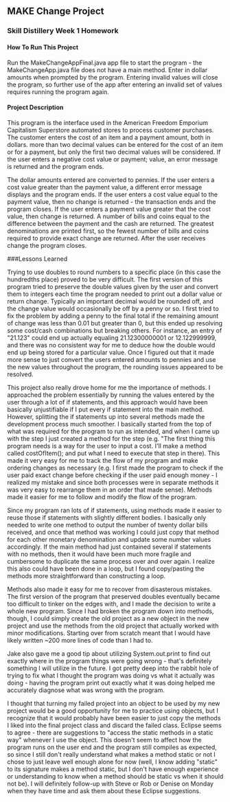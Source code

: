 ## MAKE Change Project

### Skill Distillery Week 1 Homework

#### How To Run This Project
Run the MakeChangeAppFinal.java app file to start the program - the MakeChangeApp.java file does not have a main method. Enter in dollar amounts when prompted by the program. Entering invalid values will close the program, so further use of the app after entering an invalid set of values requires running the program again.

#### Project Description

This program is the interface used in the American Freedom Emporium Capitalism Superstore automated stores to process customer purchases. The customer enters the cost of an item and a payment amount, both in dollars. more than two decimal values can be entered for the cost of an item or for a payment, but only the first two decimal values will be considered. If the user enters a negative cost value or payment; value, an error message is returned and the program ends. 

The dollar amounts entered are converted to pennies. If the user enters a cost value greater than the payment value, a different error message displays and the program ends. If the user enters a cost value equal to the payment value, then no change is returned - the transaction ends and the program closes. If the user enters a payment value greater that the cost value, then change is returned. A number of bills and coins equal to the difference between the payment and the cash are returned. The greatest denominations are printed first, so the fewest number of bills and coins required to provide exact change are returned. After the user receives change the program closes. 


###Lessons Learned

Trying to use doubles to round numbers to a specific place (in this case the hundredths place) proved to be very difficult. The first version of this program tried to preserve the double values given by the user and convert them to integers each time the program needed to print out a dollar value or return change. Typically an important decimal would be rounded off, and the change value would occasionally be off by a penny or so. I first tried to fix the problem by adding a penny to the final total if the remaining amount of change was less than 0.01 but greater than 0, but this ended up resolving some cost/cash combinations but breaking others. For instance, an entry of "21.123" could end up actually equaling 21.12300000001 or 12.122999999, and there was no consistent way for me to deduce how the double would end up being stored for a particular value. Once I figured out that it made more sense to just convert the users entered amounts to pennies and use the new values throughout the program, the rounding issues appeared to be resolved.

This project also really drove home for me the importance of methods. I approached the problem essentially by running the values entered by the user through a lot of if statements, and this approach would have been basically unjustifiable if I put every if statement into the main method. However, splitting the if statements up into several methods made the development process much smoother. I basically started from the top of what was required for the program to run as intended, and when I came up with the step I just created a method for the step (e.g. "The first thing this program needs is a way for the user to input a cost. I'll make a method called costOfItem(); and put what I need to execute that step in there). This made it very easy for me to track the flow of my program and make ordering changes as necessary (e.g. I first made the program to check if the user paid exact change before checking if the user paid enough money - I realized my mistake and since both processes were in separate methods it was very easy to rearrange them in an order that made sense). Methods made it easier for me to follow and modify the flow of the program.

Since my program ran lots of if statements, using methods made it easier to reuse those if statements with slightly different bodies. I basically only needed to write one method to output the number of twenty dollar bills received, and once that method was working I could just copy that method for each other monetary denomination and update some number values accordingly. If the main method had just contained several if statements with no methods, then it would have been much more fragile and cumbersome to duplicate the same process over and over again. I realize this also could have been done in a loop, but I found copy/pasting the methods more straightforward than constructing a loop.

Methods also made it easy for me to recover from disasterous mistakes. The first version of the program that preserved doubles eventually became too difficult to tinker on the edges with, and I made the decision to write a whole new program. Since I had broken the program down into methods, though, I could simply create the old project as a new object in the new project and use the methods from the old project that actually worked with minor modifications. Starting over from scratch meant that I would have likely written ~200 more lines of code than I had to.

Jake also gave me a good tip about utilizing System.out.print to find out exactly where in the program things were going wrong - that's definitely something I will utilize in the future. I got pretty deep into the rabbit hole of trying to fix what I thought the program was doing vs what it actually was doing - having the program print out exactly what it was doing helped me accurately diagnose what was wrong with the program.

I thought that turning my failed project into an object to be used by my new project would be a good opportunity for me to practice using objects, but I recognize that it would probably have been easier to just copy the methods I liked into the final project class and discard the failed class. Eclipse seems to agree - there are suggestions to "access the static methods in a static way" whenever I use the object. This doesn't seem to affect how the program runs on the user end and the program still compiles as expected, so since I still don't really understand what makes a method static or not I chose to just leave well enough alone for now (well, I know adding "static" to its signature makes a method static, but I don't have enough experience or understanding to know when a method should be static vs when it should not be). I will definitely follow-up with Steve or Rob or Denise on Monday when they have time and ask them about these Eclipse suggestions.

